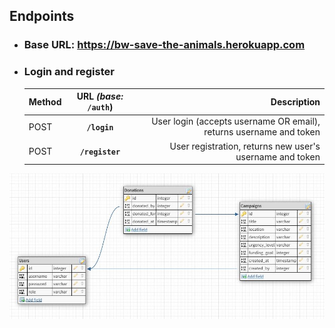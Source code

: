 ## Endpoints

-  ### Base URL: https://bw-save-the-animals.herokuapp.com
-  ### Login and register

   | Method | URL _(base:_ `/auth`) |                                                        Description |
   | :----- | :-------------------: | -----------------------------------------------------------------: |
   | POST   |     **`/login`**      | User login (accepts username OR email), returns username and token |
   | POST   |    **`/register`**    |           User registration, returns new user's username and token |

![View DB Schema Image](schema.JPG)
